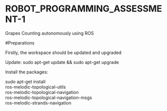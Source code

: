 # ROBOT_PROGRAMMING_ASSESSMENT-1
Grapes Counting autonomously using ROS

#Preparations

Firstly, the workspace should be updated and upgraded

Update: sudo apt-get update && sudo apt-get upgrade

Install the packages:

sudo apt-get install \
    ros-melodic-topological-utils \
    ros-melodic-topological-navigation \
    ros-melodic-topological-navigation-msgs \
    ros-melodic-strands-navigation
    
